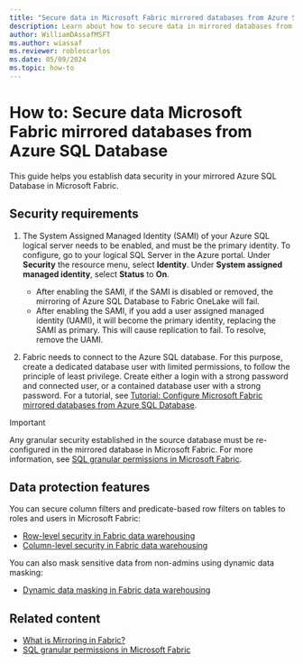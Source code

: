 ```yaml
---
title: "Secure data in Microsoft Fabric mirrored databases from Azure SQL Database"
description: Learn about how to secure data in mirrored databases from Azure SQL Database in Microsoft Fabric.
author: WilliamDAssafMSFT
ms.author: wiassaf
ms.reviewer: roblescarlos
ms.date: 05/09/2024
ms.topic: how-to
---
```


# How to: Secure data Microsoft Fabric mirrored databases from Azure SQL Database

This guide helps you establish data security in your mirrored Azure SQL Database in Microsoft Fabric.

## Security requirements

1. The System Assigned Managed Identity (SAMI) of your Azure SQL logical server needs to be enabled, and must be the primary identity. To configure, go to your logical SQL Server in the Azure portal. Under **Security** the resource menu, select **Identity**. Under **System assigned managed identity**, select **Status** to **On**.
   - After enabling the SAMI, if the SAMI is disabled or removed, the mirroring of Azure SQL Database to Fabric OneLake will fail.
   - After enabling the SAMI, if you add a user assigned managed identity (UAMI), it will become the primary identity, replacing the SAMI as primary. This will cause replication to fail. To resolve, remove the UAMI.
   <!-- :::image type="content" source="media/image2.png" alt-text="Screenshot of turning on the system assigned managed identity."::: -->

1. Fabric needs to connect to the Azure SQL database. For this purpose, create a dedicated database user with limited permissions, to follow the principle of least privilege. Create either a login with a strong password and connected user, or a contained database user with a strong password. For a tutorial, see [Tutorial: Configure Microsoft Fabric mirrored databases from Azure SQL Database](azure-sql-database-tutorial.md).

> [!IMPORTANT]
> Any granular security established in the source database must be re-configured in the mirrored database in Microsoft Fabric.
> For more information, see [SQL granular permissions in Microsoft Fabric](../../data-warehouse/sql-granular-permissions.md).

## Data protection features

You can secure column filters and predicate-based row filters on tables to roles and users in Microsoft Fabric:

- [Row-level security in Fabric data warehousing](../../data-warehouse/row-level-security.md)
- [Column-level security in Fabric data warehousing](../../data-warehouse/column-level-security.md)

You can also mask sensitive data from non-admins using dynamic data masking:

- [Dynamic data masking in Fabric data warehousing](../../data-warehouse/dynamic-data-masking.md)

## Related content

- [What is Mirroring in Fabric?](overview.md)
- [SQL granular permissions in Microsoft Fabric](../../data-warehouse/sql-granular-permissions.md)
